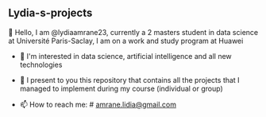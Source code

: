 ##  Lydia-s-projects

👋 Hello, I am @lydiaamrane23, currently a 2 masters student in data science at Université Paris-Saclay, I am on a work and study program at Huawei

- 👀 I'm interested in data science, artificial intelligence and all new technologies

- 🌱 I present to you this repository that contains all the projects that I managed to implement during my course (individual or group)

- 📫 How to reach me: # amrane.lidia@gmail.com
